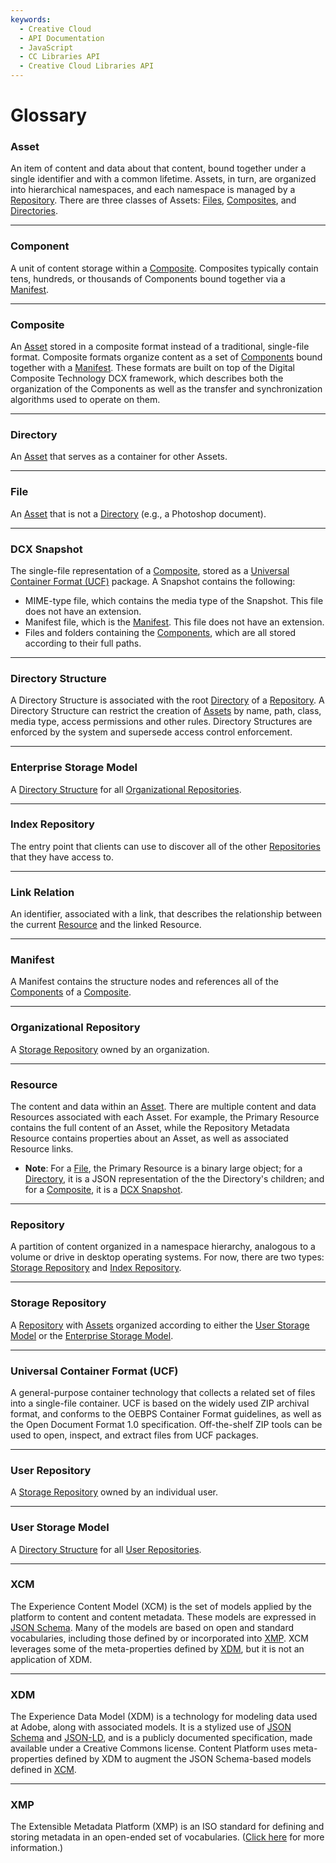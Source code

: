 ```yaml
---
keywords:
  - Creative Cloud
  - API Documentation
  - JavaScript
  - CC Libraries API
  - Creative Cloud Libraries API
---
```


# Glossary

### Asset

An item of content and data about that content, bound together under a single identifier and with a common lifetime. Assets, in turn, are organized into hierarchical namespaces, and each namespace is managed by a [Repository](#repository). There are three classes of Assets: [Files](#file), [Composites](#composite), and [Directories](#directory).

---

### Component

A unit of content storage within a [Composite](#composite). Composites typically contain tens, hundreds, or thousands of Components bound together via a [Manifest](#manifest).

---

### Composite

An [Asset](#asset) stored in a composite format instead of a traditional, single-file format. Composite formats organize content as a set of [Components](#component) bound together with a [Manifest](#manifest). These formats are built on top of the Digital Composite Technology DCX framework, which describes both the organization of the Components as well as the transfer and synchronization algorithms used to operate on them.

---

### Directory

An [Asset](#asset) that serves as a container for other Assets.

---

### File

An [Asset](#asset) that is not a [Directory](#directory) (e.g., a Photoshop document).

---

### DCX Snapshot

The single-file representation of a [Composite](#composite), stored as a [Universal Container Format (UCF)](#universal-container-format-ucf) package. A Snapshot contains the following:

- MIME-type file, which contains the media type of the Snapshot. This file does not have an extension.
- Manifest file, which is the [Manifest](#manifest). This file does not have an extension.
- Files and folders containing the [Components](#component), which are all stored according to their full paths.

---

### Directory Structure

A Directory Structure is associated with the root [Directory](#directory) of a [Repository](#repository). A Directory Structure can restrict the creation of [Assets](#asset) by name, path, class, media type, access permissions and other rules. Directory Structures are enforced by the system and supersede access control enforcement.

---

### Enterprise Storage Model

A [Directory Structure](#directory-structure) for all [Organizational Repositories](#organizational-repository).

---

### Index Repository

The entry point that clients can use to discover all of the other [Repositories](#repository) that they have access to.

---

### Link Relation

An identifier, associated with a link, that describes the relationship between the current [Resource](#resource) and the linked Resource.

---

### Manifest

A Manifest contains the structure nodes and references all of the [Components](#component) of a [Composite](#composite).

---

### Organizational Repository

A [Storage Repository](#storage-repository) owned by an organization.

---

### Resource

The content and data within an [Asset](#asset). There are multiple content and data Resources associated with each Asset. For example, the Primary Resource contains the full content of an Asset, while the Repository Metadata Resource contains properties about an Asset, as well as associated Resource links.

- **Note**: For a [File](#file), the Primary Resource is a binary large object; for a [Directory](#directory), it is a JSON representation of the the Directory's children; and for a [Composite](#composite), it is a [DCX Snapshot](#dcx-snapshot).

---

### Repository

A partition of content organized in a namespace hierarchy, analogous to a volume or drive in desktop operating systems. For now, there are two types: [Storage Repository](#storage-repository) and [Index Repository](#index-repository).

---

### Storage Repository

A [Repository](#repository) with [Assets](#asset) organized according to either the [User Storage Model](#user-storage-model) or the [Enterprise Storage Model](#enterprise-storage-model).

---

### Universal Container Format (UCF)

A general-purpose container technology that collects a related set of files into a single-file container. UCF is based on the widely used ZIP archival format, and conforms to the OEBPS Container Format guidelines, as well as the Open Document Format 1.0 specification. Off-the-shelf ZIP tools can be used to open, inspect, and extract files from UCF packages.

---

### User Repository

A [Storage Repository](#storage-repository) owned by an individual user.

---

### User Storage Model

A [Directory Structure](#directory-structure) for all [User Repositories](#user-repository).

---

### XCM

The Experience Content Model (XCM) is the set of models applied by the platform to content and content metadata. These models are expressed in [JSON Schema](https://json-schema.org/). Many of the models are based on open and standard vocabularies, including those defined by or incorporated into [XMP](#xmp). XCM leverages some of the meta-properties defined by [XDM](#xdm), but it is not an application of XDM.

---

### XDM

The Experience Data Model (XDM) is a technology for modeling data used at Adobe, along with associated models. It is a stylized use of [JSON Schema](https://json-schema.org/) and [JSON-LD](https://json-ld.org/), and is a publicly documented specification, made available under a Creative Commons license. Content Platform uses meta-properties defined by XDM to augment the JSON Schema-based models defined in [XCM](#xcm).

---

### XMP

The Extensible Metadata Platform (XMP) is an ISO standard for defining and storing metadata in an open-ended set of vocabularies. ([Click here](https://www.adobe.com/devnet/xmp.html) for more information.)
